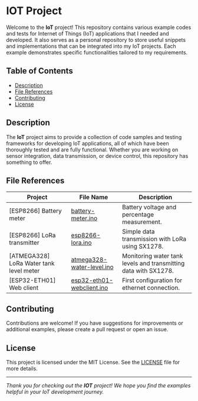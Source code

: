 # IOT Project

Welcome to the **IoT** project! This repository contains various example codes and tests for Internet of Things (IoT) applications that I needed and developed. It also serves as a personal repository to store useful snippets and implementations that can be integrated into my IoT projects. Each example demonstrates specific functionalities tailored to my requirements.

## Table of Contents

- [Description](#description)
- [File References](#file-references)
- [Contributing](#contributing)
- [License](#license)

## Description

The **IoT** project aims to provide a collection of code samples and testing frameworks for developing IoT applications, all of which have been thoroughly tested and are fully functional. Whether you are working on sensor integration, data transmission, or device control, this repository has something to offer.

## File References

| Project                      | File Name                                                  | Description                                                              |
| ---------------------------- | ---------------------------------------------------------- | ------------------------------------------------------------------------ |
| [ESP8266] Battery meter      | [battery-meter.ino](projects/battery-meter) | Battery voltage and percentage measurement.                              |
| [ESP8266] LoRa transmitter   | [esp8266-lora.ino](projects/esp8266-lora)                     | Simple data transmission with LoRa using SX1278.                         |
| [ATMEGA328] LoRa Water tank level meter | [atmega328-water-level.ino](projects/water-tank-level-meter) | Monitoring water tank levels and transmitting data with SX1278. |
| [ESP32-ETH01] Web client | [esp32-eth01-webclient.ino](projects/esp32-eth01) | First configuration for ethernet connection. |

## Contributing

Contributions are welcome! If you have suggestions for improvements or additional examples, please create a pull request or open an issue.

## License

This project is licensed under the MIT License. See the [LICENSE](LICENSE.md) file for more details.

<hr>

*Thank you for checking out the **IOT** project! We hope you find the examples helpful in your IoT development
journey.*

<br>
